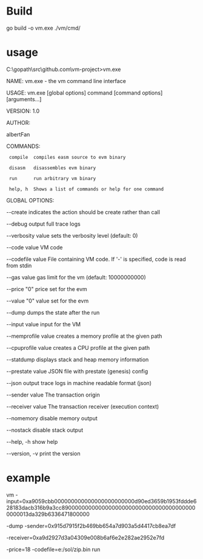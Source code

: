 # Build

go build -o vm.exe ./vm/cmd/

# usage

C:\gopath\src\github.com\vm-project>vm.exe

NAME:
   vm.exe - the vm command line interface

USAGE:
   vm.exe [global options] command [command options] [arguments...]

VERSION:
   1.0

AUTHOR:

   albertFan
   

COMMANDS:

     compile  compiles easm source to evm binary
     
     disasm   disassembles evm binary
     
     run      run arbitrary vm binary
     
     help, h  Shows a list of commands or help for one command
     

GLOBAL OPTIONS:

   --create            indicates the action should be create rather than call
   
   --debug             output full trace logs
   
   --verbosity value   sets the verbosity level (default: 0)
   
   --code value        VM code
   
   --codefile value    File containing VM code. If '-' is specified, code is read from stdin
   
   --gas value         gas limit for the vm (default: 10000000000)
   
   --price "0"         price set for the evm
   
   --value "0"         value set for the evm
   
   --dump              dumps the state after the run
   
   --input value       input for the VM
   
   --memprofile value  creates a memory profile at the given path
   
   --cpuprofile value  creates a CPU profile at the given path
   
   --statdump          displays stack and heap memory information
   
   --prestate value    JSON file with prestate (genesis) config
   
   --json              output trace logs in machine readable format (json)
   
   --sender value      The transaction origin
   
   --receiver value    The transaction receiver (execution context)
   
   --nomemory          disable memory output
   
   --nostack           disable stack output
   
   --help, -h          show help
   
   --version, -v       print the version
   
# example
   
vm -input=0xa9059cbb000000000000000000000000d90ed3659b1953fddde628183dacb316b9a3cc89000000000000000000000000000000000000000000013da329b6336471800000 

-dump -sender=0x915d7915f2b469bb654a7d903a5d4417cb8ea7df 

-receiver=0xa9d2927d3a04309e008b6af6e2e282ae2952e7fd 

-price=18 -codefile=e:/sol/zip.bin run


